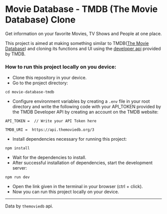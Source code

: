 # Movie Database - TMDB (The Movie Database) Clone

Get information on your favorite Movies, TV Shows and People at one place.

This project is aimed at making something similar to TMDB([The Movie Database](https://www.themoviedb.org/)) and cloning its functions and UI using the [developer api](https://developer.themoviedb.org) provided by TMDB.

### How to run this project locally on you device:

- Clone this repository in your device.
- Go to the project directory:

```
cd movie-database-tmdb
```

- Configure environment variables by creating a `.env` file in your root directory and write the following code with your API_TOKEN provided by the TMDB Developer API by creating an account on the TMDB website:

```
API_TOKEN =  // Write your API Token here

TMDB_URI =  https://api.themoviedb.org/3
```

- Install dependencies necessary for running this project:

```
npm install
```

- Wait for the dependencies to install.
- After successful installation of dependencies, start the development server:

```
npm run dev
```

- Open the link given in the terminal in your browser (ctrl + click).
- Now you can run this project locally on your device.

---

Data by `themoviedb` api.
